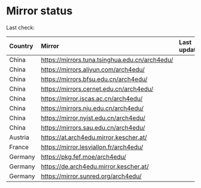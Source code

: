 <script src="./time.js"></script>
# Mirror status
Last check: <script type="text/javascript">localize(1702235604.5310664);</script>

|Country|Mirror|Last update|
|:------|:-----|:----------|
|China|https://mirrors.tuna.tsinghua.edu.cn/arch4edu/|<script type="text/javascript">localize(1702189906);</script>|
|China|https://mirrors.aliyun.com/arch4edu/|<script type="text/javascript">localize(1702189906);</script>|
|China|https://mirrors.bfsu.edu.cn/arch4edu/|<script type="text/javascript">localize(1702189906);</script>|
|China|https://mirrors.cernet.edu.cn/arch4edu/|<script type="text/javascript">localize(1702189906);</script>|
|China|https://mirror.iscas.ac.cn/arch4edu/|<script type="text/javascript">localize(1702189906);</script>|
|China|https://mirrors.nju.edu.cn/arch4edu/|<script type="text/javascript">localize(1702146645);</script>|
|China|https://mirror.nyist.edu.cn/arch4edu/|<script type="text/javascript">localize(1702189906);</script>|
|China|https://mirrors.sau.edu.cn/arch4edu/|<script type="text/javascript">localize(1702189906);</script>|
|Austria|https://at.arch4edu.mirror.kescher.at/|<script type="text/javascript">localize(1702232965);</script>|
|France|https://mirror.lesviallon.fr/arch4edu/|<script type="text/javascript">localize(1702189906);</script>|
|Germany|https://pkg.fef.moe/arch4edu/|<script type="text/javascript">localize(1702189906);</script>|
|Germany|https://de.arch4edu.mirror.kescher.at/|<script type="text/javascript">localize(1702232965);</script>|
|Germany|https://mirror.sunred.org/arch4edu/|<script type="text/javascript">localize(1702232965);</script>|

<script src="./tablefilter/tablefilter.js"></script>
<script src="./table.js"></script>